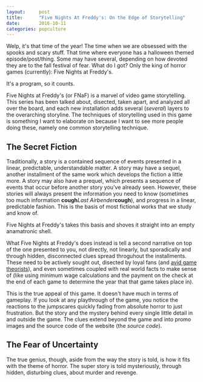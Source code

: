 ```yaml
---
layout:     post
title:      "Five Nights At Freddy's: On the Edge of Storytelling"
date:       2016-10-11
categories: popculture
---
```


Welp, it's that time of the year! The time when we are obsessed with the spooks and scary stuff. That time where everyone has a halloween themed episode/post/thing. Some may have several, depending on how devoted they are to the fall festival of fear. What do I got? Only the king of horror games (currently): Five Nights at Freddy's.

It's a program, so it counts.

Five Nights at Freddy's (or FNaF) is a marvel of video game storytelling. This series has been talked about, disected, taken apart, and analyzed all over the board, and each new installation adds several (_several_) layers to the overarching storyline. The techniques of storytelling used in this game is something I want to elaborate on because I want to see more people doing these, namely one common storytelling technique.

## The Secret Fiction

Traditionally, a story is a contained sequence of events presented in a linear, predictable, understandable matter. A story may have a sequel, another installment of the same work which develops the fiction a little more. A story may also have a prequel, which presents a sequence of events that occur before another story you've already seen. However, these stories will always present the information you need to know (sometimes too much information **cough**_Last Airbender_**cough**), and progress in a linear, predictable fashion. This is the basis of most fictional works that we study and know of.

Five Nights at Freddy's takes this basis and shoves it straight into an empty anamatronic shell.

What Five Nights at Freddy's does instead is tell a second narrative on top of the one presented to you, not directly, not linearly, but sporadically and through hidden, disconnected clues spread throguhout the installments. These need to be actively sought out, disected by loyal fans (and [avid game theorists](https://www.youtube.com/playlist?list=PLOl4b517qn8jl4Lw8H8cDrDkGwf1FtC7I)), and even sometimes coupled with real world facts to make sense of (like using minimum wage calculations and the payment on the check at the end of each game to determine the year that that game takes place in).

This is the true appeal of this game. It doesn't have much in terms of gameplay. If you look at any playthrough of the game, you notice the reactions to the jumpscares quickly fading from absolute horror to just frustration. But the story and the mystery behind every single little detail in and outside the game. The clues extend beyond the game and into promo images and the source code of the website (the _source code_).

## The Fear of Uncertainty

The true genius, though, aside from the way the story is told, is how it fits with the theme of horror. The super story is told mysteriously, through hidden, disturbing clues, about murder and revenge.